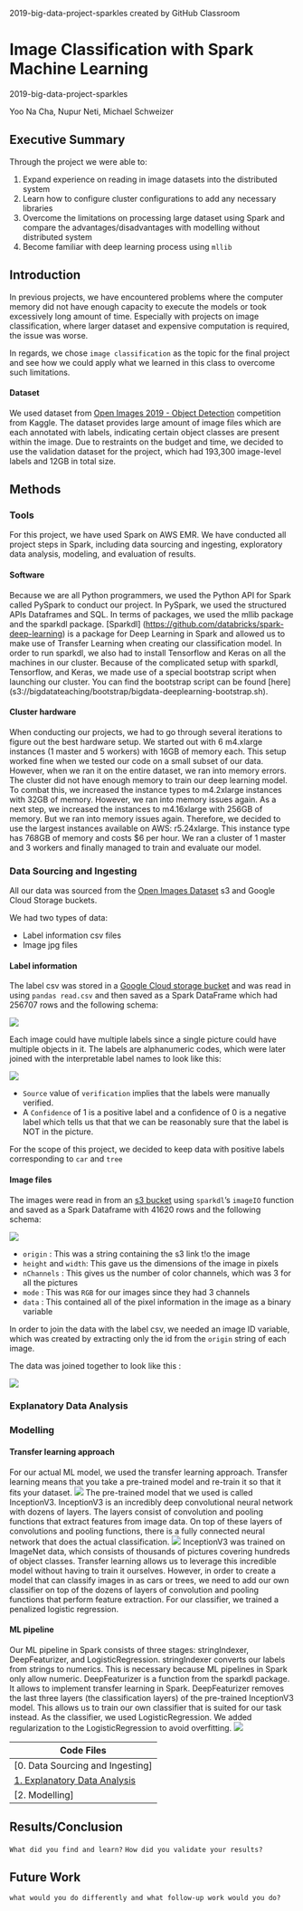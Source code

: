 2019-big-data-project-sparkles created by GitHub Classroom
# Image Classification with Spark Machine Learning
2019-big-data-project-sparkles

Yoo Na Cha, Nupur Neti, Michael Schweizer


## Executive Summary

Through the project we were able to:

1. Expand experience on reading in image datasets into the distributed system
2. Learn how to configure cluster configurations to add any necessary libraries
3. Overcome the limitations on processing large dataset using Spark and compare the advantages/disadvantages with modelling without distributed system
4. Become familiar with deep learning process using `mllib`

## Introduction 

In previous projects, we have encountered problems where the computer memory did not have enough capacity to execute the models or took excessively long amount of time. Especially with projects on image classification, where larger dataset and expensive computation is required, the issue was worse. 

In regards, we chose `image classification` as the topic for the final project and see how we could apply what we learned in this class to overcome such limitations. 

#### Dataset
We used dataset from [Open Images 2019 - Object Detection](https://www.kaggle.com/c/open-images-2019-object-detection) competition from Kaggle. The dataset provides large amount of image files which are each annotated with labels, indicating certain object classes are present within the image. Due to restraints on the budget and time, we decided to use the validation dataset for the project, which had 193,300 image-level labels and 12GB in total size. 

## Methods 

### Tools
For this project, we have used Spark on AWS EMR. We have conducted all project steps in Spark, including data sourcing and ingesting, exploratory data analysis, modeling, and evaluation of results. 

#### Software
Because we are all Python programmers, we used the Python API for Spark called PySpark to conduct our project. In PySpark, we used the structured APIs Dataframes and SQL. In terms of packages, we used the mllib package and the sparkdl package. [Sparkdl] (https://github.com/databricks/spark-deep-learning) is a package for Deep Learning in Spark and allowed us to make use of Transfer Learning when creating our classification model. In order to run sparkdl, we also had to install Tensorflow and Keras on all the machines in our cluster. Because of the complicated setup with sparkdl, Tensorflow, and Keras, we made use of a special bootstrap script when launching our cluster. You can find the bootstrap script can be found [here] (s3://bigdatateaching/bootstrap/bigdata-deeplearning-bootstrap.sh).

#### Cluster hardware
When conducting our projects, we had to go through several iterations to figure out the best hardware setup. We started out with 6 m4.xlarge instances (1 master and 5 workers) with 16GB of memory each. This setup worked fine when we tested our code on a small subset of our data. However, when we ran it on the entire dataset, we ran into memory errors. The cluster did not have enough memory to train our deep learning model. To combat this, we increased the instance types to m4.2xlarge instances with 32GB of memory. However, we ran into memory issues again. As a next step, we increased the instances to m4.16xlarge with 256GB of memory. But we ran into memory issues again. Therefore, we decided to use the largest instances available on AWS: r5.24xlarge. This instance type has 768GB of memory and costs $6 per hour. We ran a cluster of 1 master and 3 workers and finally managed to train and evaluate our model. 



### Data Sourcing and Ingesting

All our data was sourced from the [Open Images Dataset](https://storage.googleapis.com/openimages/web/download.html) s3 and Google Cloud Storage buckets.

We had two types of data:
* Label information csv files 
* Image jpg files 

#### Label information 
The label csv was stored in a [Google Cloud storage bucket](https://storage.googleapis.com/openimages/v5/validation-annotations-human-imagelabels-boxable.csv) and was read in using `pandas read.csv` and then saved as a Spark DataFrame which had 256707 rows and the following schema: 

![](https://github.com/gwu-bigdata/2019-big-data-project-sparkles/blob/master/label_schema.png)

Each image could have multiple labels since a single picture could have multiple objects in it. The labels are alphanumeric codes, which were later joined with the interpretable label names to look like this:

![](https://github.com/gwu-bigdata/2019-big-data-project-sparkles/blob/master/label_joined.png)

* `Source` value of  `verification` implies that the labels were manually verified. 
* A `Confidence` of 1 is a positive label and a confidence of 0 is a negative label which tells us that that we can be reasonably sure that the label is NOT in the picture.

For the scope of this project, we decided to keep data with positive labels corresponding to `car` and `tree` 

#### Image files
	
The images were read in from an [s3 bucket](s3://open-images-dataset/validation) using `sparkdl`’s `imageIO` function and saved as a Spark Dataframe with 41620 rows and the following schema:

![](https://github.com/gwu-bigdata/2019-big-data-project-sparkles/blob/master/image_schema.png)

* `origin` : This was a string containing the s3 link t!o the image 
* `height` and `width`: This gave us the dimensions of the image in pixels
* `nChannels` : This gives us the number of color channels, which was 3 for all the pictures 
* `mode` : This was `RGB` for our images since they had 3 channels
* `data` : This contained all of the pixel information in the image as a binary variable

In order to join the data with the label csv, we needed an image ID variable, which was created by extracting only the id from the `origin` string of each image.

The data was joined together to look like this :

![](https://github.com/gwu-bigdata/2019-big-data-project-sparkles/blob/master/image_joined.png)

### Explanatory Data Analysis

### Modelling
#### Transfer learning approach
For our actual ML model, we used the transfer learning approach. Transfer learning means that you take a pre-trained model and re-train it so that it fits your dataset.
![](https://github.com/gwu-bigdata/2019-big-data-project-sparkles/blob/master/transferlearning.png)
The pre-trained model that we used is called InceptionV3. InceptionV3 is an incredibly deep convolutional neural network with dozens of layers. The layers consist of convolution and pooling functions that extract features from image data. On top of these layers of convolutions and pooling functions, there is a fully connected neural network that does the actual classification. 
![](https://github.com/gwu-bigdata/2019-big-data-project-sparkles/blob/master/inceptionV3.png)
InceptionV3 was trained on ImageNet data, which consists of thousands of pictures covering hundreds of object classes. Transfer learning allows us to leverage this incredible model without having to train it ourselves. However, in order to create a model that can classify images in as cars or trees, we need to add our own classifier on top of the dozens of layers of convolution and pooling functions that perform feature extraction. For our classifier, we trained a penalized logistic regression.

#### ML pipeline
Our ML pipeline in Spark consists of three stages: stringIndexer, DeepFeaturizer, and LogisticRegression. stringIndexer converts our labels from strings to numerics. This is necessary because ML pipelines in Spark only allow numeric. DeepFeaturizer is a function from the sparkdl package. It allows to implement transfer learning in Spark. DeepFeaturizer removes the last three layers (the classification layers) of the pre-trained InceptionV3 model. This allows us to train our own classifier that is suited for our task instead. As the classifier, we used LogisticRegression. We added regularization to the LogisticRegression to avoid overfitting.
![](https://github.com/gwu-bigdata/2019-big-data-project-sparkles/blob/master/mllibpipeline.png)



| Code Files |
|---|
| [0. Data Sourcing and Ingesting] |
| [1. Explanatory Data Analysis](explanatory-data-analysis.ipynb)|
| [2. Modelling] |


## Results/Conclusion
`What did you find and learn?`
`How did you validate your results?`


## Future Work
`what would you do differently and what follow-up work would you do?`
